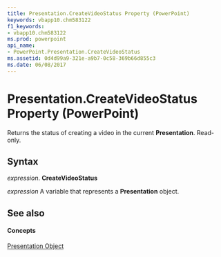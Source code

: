 ```yaml
---
title: Presentation.CreateVideoStatus Property (PowerPoint)
keywords: vbapp10.chm583122
f1_keywords:
- vbapp10.chm583122
ms.prod: powerpoint
api_name:
- PowerPoint.Presentation.CreateVideoStatus
ms.assetid: 0d4d99a9-321e-a9b7-0c58-369b66d855c3
ms.date: 06/08/2017
---
```



# Presentation.CreateVideoStatus Property (PowerPoint)

Returns the status of creating a video in the current  **Presentation**. Read-only.


## Syntax

 _expression_. **CreateVideoStatus**

 _expression_ A variable that represents a **Presentation** object.


## See also


#### Concepts


[Presentation Object](PowerPoint.Presentation.md)

